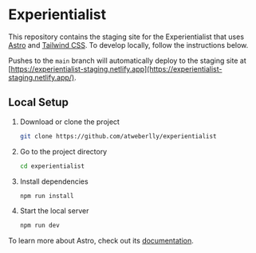 # Experientialist

This repository contains the staging site for the Experientialist that uses [Astro](https://astro.build/) and [Tailwind CSS](https://tailwindcss.com/). To develop locally, follow the instructions below.

Pushes to the `main` branch will automatically deploy to the staging site at [https://experientialist-staging.netlify.app](https://experientialist-staging.netlify.app/).

## Local Setup

1. Download or clone the project

   ```sh
   git clone https://github.com/atweberlly/experientialist
   ```

2. Go to the project directory

   ```sh
   cd experientialist
   ```

3. Install dependencies

   ```sh
   npm run install
   ```

4. Start the local server

   ```sh
   npm run dev
   ```

To learn more about Astro, check out its [documentation](https://docs.astro.build/).
